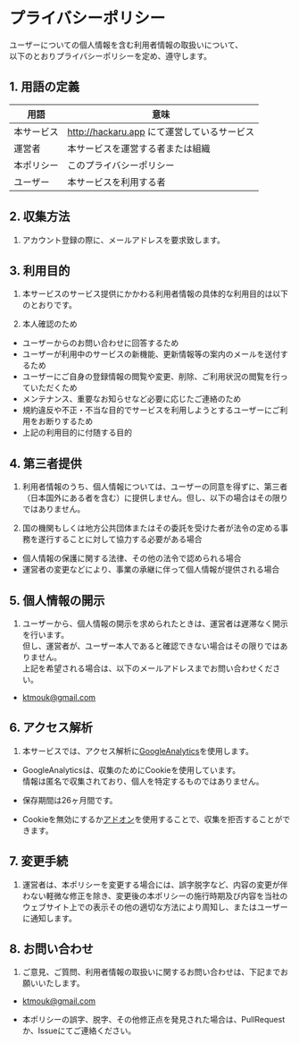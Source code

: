 # プライバシーポリシー

ユーザーについての個人情報を含む利用者情報の取扱いについて、  
以下のとおりプライバシーポリシーを定め、遵守します。


## 1. 用語の定義

|  用語  |  意味  |
| ---- | ---- |
|  本サービス |  http://hackaru.app にて運営しているサービス  |
|  運営者 |  本サービスを運営する者または組織  |
|  本ポリシー |  このプライバシーポリシー  |
|  ユーザー  |  本サービスを利用する者  |

## 2. 収集方法

1. アカウント登録の際に、メールアドレスを要求致します。

## 3. 利用目的

1. 本サービスのサービス提供にかかわる利用者情報の具体的な利用目的は以下のとおりです。

  1. 本人確認のため
  - ユーザーからのお問い合わせに回答するため
  - ユーザーが利用中のサービスの新機能、更新情報等の案内のメールを送付するため
  - ユーザーにご自身の登録情報の閲覧や変更、削除、ご利用状況の閲覧を行っていただくため
  - メンテナンス、重要なお知らせなど必要に応じたご連絡のため
  - 規約違反や不正・不当な目的でサービスを利用しようとするユーザーにご利用をお断りするため
  - 上記の利用目的に付随する目的

## 4. 第三者提供

1. 利用者情報のうち、個人情報については、ユーザーの同意を得ずに、第三者（日本国外にある者を含む）に提供しません。但し、以下の場合はその限りではありません。

  1. 国の機関もしくは地方公共団体またはその委託を受けた者が法令の定める事務を遂行することに対して協力する必要がある場合
  -  個人情報の保護に関する法律、その他の法令で認められる場合
  -  運営者の変更などにより、事業の承継に伴って個人情報が提供される場合

## 5. 個人情報の開示

1. ユーザーから、個人情報の開示を求められたときは、運営者は遅滞なく開示を行います。  
但し、運営者が、ユーザー本人であると確認できない場合はその限りではありません。  
上記を希望される場合は、以下のメールアドレスまでお問い合わせください。

  - ktmouk@gmail.com

## 6. アクセス解析

1. 本サービスでは、アクセス解析に[GoogleAnalytics](https://analytics.google.com/analytics/)を使用します。

- GoogleAnalyticsは、収集のためにCookieを使用しています。  
情報は匿名で収集されており、個人を特定するものではありません。

- 保存期間は26ヶ月間です。

- Cookieを無効にするか[アドオン](https://tools.google.com/dlpage/gaoptout)を使用することで、収集を拒否することができます。


## 7. 変更手続

1. 運営者は、本ポリシーを変更する場合には、誤字脱字など、内容の変更が伴わない軽微な修正を除き、変更後の本ポリシーの施行時期及び内容を当社のウェブサイト上での表示その他の適切な方法により周知し、またはユーザーに通知します。


## 8. お問い合わせ

1. ご意見、ご質問、利用者情報の取扱いに関するお問い合わせは、下記までお願いいたします。

  - ktmouk@gmail.com

- 本ポリシーの誤字、脱字、その他修正点を発見された場合は、PullRequestか、Issueにてご連絡ください。
